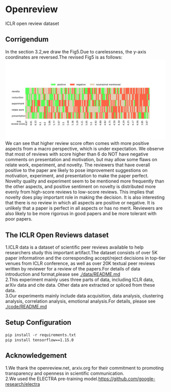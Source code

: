 # Openreview
ICLR open review dataset
## Corrigendum
In the section 3.2,we draw the Fig5.Due to carelessness, the y-axis coordinates are reversed.The revised Fig5 is as follows:<br>
![ad](https://github.com/Seafoodair/Openreview/blob/master/img-folder/sentiment.png)
 We can see that higher review score often comes with more positive aspects from a macro perspective, which is under expectation. We observe that most of reviews with score higher than 6 do NOT have negative comments on presentation and motivation, but may allow some flaws on relate work, experiment, and novelty. The reviewers that have overall positive to the paper are likely to pose improvement suggestions on motivation, experiment, and presentation to make the paper perfect. Novelty quality and experiment seem to be mentioned
more frequently than the other aspects, and positive sentiment on novelty
is distributed more evenly from high-score reviews to low-score reviews. This
implies that novelty does play important role in making the decision.
It is also interesting that there is no review in which all aspects are positive or
negative. It is unlikely that a paper is perfect in all aspects or has no merit. Reviewers are also likely to be more rigorous in good papers and be more tolerant
with poor papers.
## The ICLR Open Reviews dataset<br>
1.ICLR data is a dataset of scientific peer reviews available to help researchers study this important artifact.The dataset consists of over 5K paper informatiron and the corresponding accept/reject decisions in top-tier venues from ICLR conference, as well as over 20K textual peer reviews written by reviewer for a review of the papers.For details of data introduction and format,please see [./data/README.md](./data/README.md)<br>
2.This experiment mainly uses three parts of data, including ICLR data, arXiv data and cite data. Other data are extracted or spliced from these data.<br>
3.Our experiments mainly include data acquisition, data analysis, clustering analysis, correlation analysis, emotional analysis.For details, please see [./code/README.md](./code/README.md)<br>
## Setup Configuration
```
pip install -r requirements.txt
pip install tensorflow==1.15.0
```
## Acknowledgement
1.We thank the openreview.net, arxiv.org for their commitment to promoting transparency and openness in scientific communication.<br>
2.We used the ELECTRA pre-training model.https://github.com/google-research/electra
